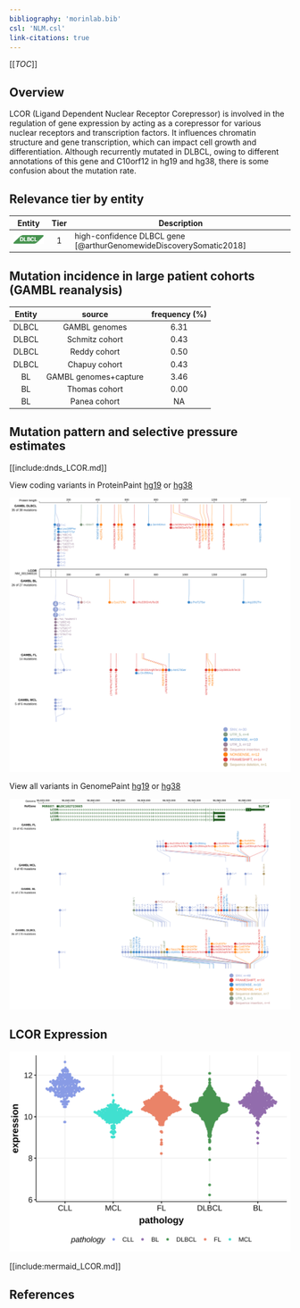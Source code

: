 ```yaml
---
bibliography: 'morinlab.bib'
csl: 'NLM.csl'
link-citations: true
---
```

[[_TOC_]]

## Overview
LCOR (Ligand Dependent Nuclear Receptor Corepressor) is involved in the regulation of gene expression by acting as a corepressor for various nuclear receptors and transcription factors. It influences chromatin structure and gene transcription, which can impact cell growth and differentiation. Although recurrently mutated in DLBCL, owing to different annotations of this gene and C10orf12 in hg19 and hg38, there is some confusion about the mutation rate. 


## Relevance tier by entity

|Entity|Tier|Description                           |
|:------:|:----:|--------------------------------------|
|![DLBCL](images/icons/DLBCL_tier1.png) |1   |high-confidence DLBCL gene            [@arthurGenomewideDiscoverySomatic2018]|

## Mutation incidence in large patient cohorts (GAMBL reanalysis)

|Entity|source               |frequency (%)|
|:------:|:---------------------:|:-------------:|
|DLBCL |GAMBL genomes        |6.31         |
|DLBCL |Schmitz cohort       |0.43         |
|DLBCL |Reddy cohort         |0.50         |
|DLBCL |Chapuy cohort        |0.43         |
|BL    |GAMBL genomes+capture|3.46         |
|BL    |Thomas cohort        |0.00         |
|BL    |Panea cohort         |  NA         |

## Mutation pattern and selective pressure estimates

[[include:dnds_LCOR.md]]



View coding variants in ProteinPaint [hg19](https://morinlab.github.io/LLMPP/GAMBL/LCOR_protein.html)  or [hg38](https://morinlab.github.io/LLMPP/GAMBL/LCOR_protein_hg38.html)

![](images/proteinpaint/LCOR_NM_001346516.svg)

View all variants in GenomePaint [hg19](https://morinlab.github.io/LLMPP/GAMBL/LCOR.html)  or [hg38](https://morinlab.github.io/LLMPP/GAMBL/LCOR_hg38.html)

![](images/proteinpaint/LCOR_hg38.svg)

## LCOR Expression
![](images/gene_expression/LCOR_by_pathology.svg)
<!-- ORIGIN: 30275490 -->
<!-- BL: 2 -->
<!-- DLBCL: arthurGenomewideDiscoverySomatic2018 -->

[[include:mermaid_LCOR.md]]

## References
